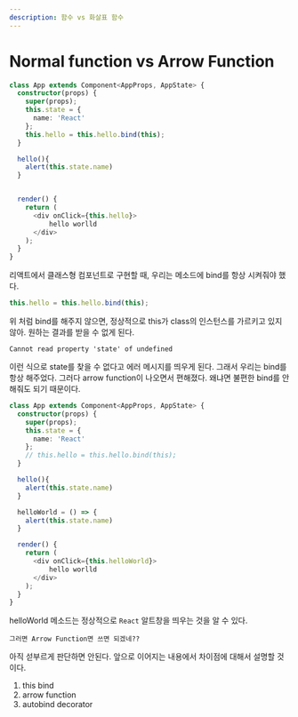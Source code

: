 ```yaml
---
description: 함수 vs 화살표 함수
---
```


# Normal function vs Arrow Function





```typescript
class App extends Component<AppProps, AppState> {
  constructor(props) {
    super(props);
    this.state = {
      name: 'React'
    };
    this.hello = this.hello.bind(this);
  }

  hello(){
    alert(this.state.name)
  }


  render() {
    return (
      <div onClick={this.hello}>
          hello worlld 
      </div>
    );
  }
}
```

리액트에서 클래스형 컴포넌트로 구현할 때, 우리는 메소드에 bind를 항상 시켜줘야 했다.

```typescript
this.hello = this.hello.bind(this);
```

위 처럼 bind를 해주지 않으면, 정상적으로 this가 class의 인스턴스를 가르키고 있지 않아. 원하는 결과를 받을 수 없게 된다.

```text
Cannot read property 'state' of undefined
```

이런 식으로 state를 찾을 수 없다고 에러 메시지를 띄우게 된다. 그래서 우리는 bind를 항상 해주었다. 그러다 arrow function이 나오면서 편해졌다. 왜냐면 불편한 bind를 안해줘도 되기 때문이다.

```typescript
class App extends Component<AppProps, AppState> {
  constructor(props) {
    super(props);
    this.state = {
      name: 'React'
    };
    // this.hello = this.hello.bind(this);
  }

  hello(){
    alert(this.state.name)
  }

  helloWorld = () => {
    alert(this.state.name)
  }

  render() {
    return (
      <div onClick={this.helloWorld}>
          hello worlld 
      </div>
    );
  }
}
```

helloWorld 메소드는 정상적으로 `React` 알트창을 띄우는 것을 알 수 있다.

`그러면 Arrow Function면 쓰면 되겠네??`

아직 섣부르게 판단하면 안된다. 앞으로 이어지는 내용에서 차이점에 대해서 설명할 것이다.

1. this bind
2. arrow function
3. autobind decorator

